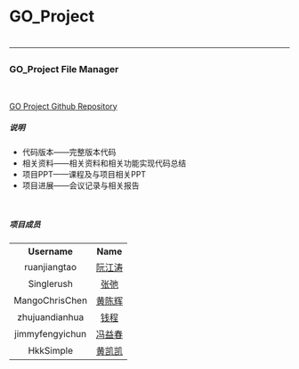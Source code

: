 <h1>GO_Project<h1>
<hr>
<h3>GO_Project File Manager</h4>
<br>

<span><a href="https://github.com/Singlerush/GO">GO Project Github Repository</a></span>
<br>
<h5>说明</h5>
<ul>
	<li>代码版本——完整版本代码</li>
	<li>相关资料——相关资料和相关功能实现代码总结</li>
	<li>项目PPT——课程及与项目相关PPT</li>
	<li>项目进展——会议记录与相关报告</li>
</ul>

<br>
<h5>项目成员</h5>
<table style="text-align:center;">
	<tr>
		<th>Username</th>
		<th>Name</th>
	</tr>
	<tr>
		<td>ruanjiangtao</td>
		<td><a href="https://github.com/ruanjiangtao">阮江涛</a></td>
	</tr>
	<tr>
		<td>Singlerush</td>
		<td><a href="https://github.com/Singlerush">张弛</a></td>
	</tr>
	<tr>
		<td>MangoChrisChen</td>
		<td><a href="https://github.com/MangoChrisChen">黄陈辉</a></td>
	</tr>
	<tr>
		<td>zhujuandianhua</td>
		<td><a href="https://github.com/zhujuandianhua">钱程</a></td>
	</tr>
	<tr>
		<td>jimmyfengyichun</td>
		<td><a href="https://github.com/jimmyfengyichun">冯益春</a></td>
	</tr>
	<tr>
		<td>HkkSimple</td>
		<td><a href="https://github.com/HkkSimple">黄凯凯</a></td>
	</tr>
</table>
